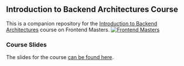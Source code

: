 ## Introduction to Backend Architectures Course
This is a companion repository for the [Introduction to Backend Architectures](https://frontendmasters.com/courses/intro-backend-architectures/) course on Frontend Masters.
[![Frontend Masters](https://static.frontendmasters.com/assets/brand/logos/full.png)](https://frontendmasters.com/courses/intro-backend-architectures/)

### Course Slides
The slides for the course [can be found here](https://alt-f4-llc.github.io/fem-bsda-presentation/slides.html).
